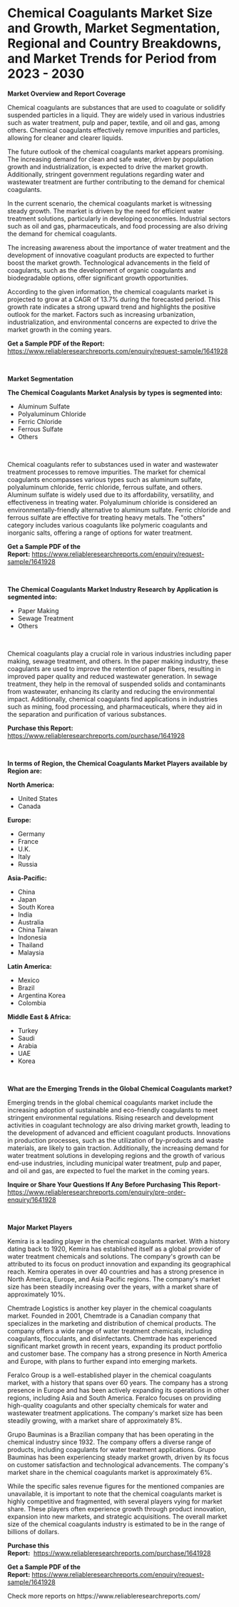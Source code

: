 <p><h1>Chemical Coagulants Market Size and Growth, Market Segmentation, Regional and Country Breakdowns, and Market Trends for Period from 2023 -  2030</h1></p><p><strong>Market Overview and Report Coverage</strong></p>
<p><p>Chemical coagulants are substances that are used to coagulate or solidify suspended particles in a liquid. They are widely used in various industries such as water treatment, pulp and paper, textile, and oil and gas, among others. Chemical coagulants effectively remove impurities and particles, allowing for cleaner and clearer liquids.</p><p>The future outlook of the chemical coagulants market appears promising. The increasing demand for clean and safe water, driven by population growth and industrialization, is expected to drive the market growth. Additionally, stringent government regulations regarding water and wastewater treatment are further contributing to the demand for chemical coagulants.</p><p>In the current scenario, the chemical coagulants market is witnessing steady growth. The market is driven by the need for efficient water treatment solutions, particularly in developing economies. Industrial sectors such as oil and gas, pharmaceuticals, and food processing are also driving the demand for chemical coagulants.</p><p>The increasing awareness about the importance of water treatment and the development of innovative coagulant products are expected to further boost the market growth. Technological advancements in the field of coagulants, such as the development of organic coagulants and biodegradable options, offer significant growth opportunities.</p><p>According to the given information, the chemical coagulants market is projected to grow at a CAGR of 13.7% during the forecasted period. This growth rate indicates a strong upward trend and highlights the positive outlook for the market. Factors such as increasing urbanization, industrialization, and environmental concerns are expected to drive the market growth in the coming years.</p></p>
<p><strong>Get a Sample PDF of the Report:</strong> <a href="https://www.reliableresearchreports.com/enquiry/request-sample/1641928">https://www.reliableresearchreports.com/enquiry/request-sample/1641928</a></p>
<p>&nbsp;</p>
<p><strong>Market Segmentation</strong></p>
<p><strong>The Chemical Coagulants Market Analysis by types is segmented into:</strong></p>
<p><ul><li>Aluminum Sulfate</li><li>Polyaluminum Chloride</li><li>Ferric Chloride</li><li>Ferrous Sulfate</li><li>Others</li></ul></p>
<p>&nbsp;</p>
<p><p>Chemical coagulants refer to substances used in water and wastewater treatment processes to remove impurities. The market for chemical coagulants encompasses various types such as aluminum sulfate, polyaluminum chloride, ferric chloride, ferrous sulfate, and others. Aluminum sulfate is widely used due to its affordability, versatility, and effectiveness in treating water. Polyaluminum chloride is considered an environmentally-friendly alternative to aluminum sulfate. Ferric chloride and ferrous sulfate are effective for treating heavy metals. The "others" category includes various coagulants like polymeric coagulants and inorganic salts, offering a range of options for water treatment.</p></p>
<p><strong>Get a Sample PDF of the Report:</strong>&nbsp;<a href="https://www.reliableresearchreports.com/enquiry/request-sample/1641928">https://www.reliableresearchreports.com/enquiry/request-sample/1641928</a></p>
<p>&nbsp;</p>
<p><strong>The Chemical Coagulants Market Industry Research by Application is segmented into:</strong></p>
<p><ul><li>Paper Making</li><li>Sewage Treatment</li><li>Others</li></ul></p>
<p>&nbsp;</p>
<p><p>Chemical coagulants play a crucial role in various industries including paper making, sewage treatment, and others. In the paper making industry, these coagulants are used to improve the retention of paper fibers, resulting in improved paper quality and reduced wastewater generation. In sewage treatment, they help in the removal of suspended solids and contaminants from wastewater, enhancing its clarity and reducing the environmental impact. Additionally, chemical coagulants find applications in industries such as mining, food processing, and pharmaceuticals, where they aid in the separation and purification of various substances.</p></p>
<p><strong>Purchase this Report:</strong>&nbsp; <a href="https://www.reliableresearchreports.com/purchase/1641928">https://www.reliableresearchreports.com/purchase/1641928</a></p>
<p>&nbsp;</p>
<p><strong>In terms of Region, the Chemical Coagulants Market Players available by Region are:</strong></p>
<p>
    <p> <strong> North America: </strong>
        <ul>
            <li>United States</li>
            <li>Canada</li>
        </ul>
        </p> 
    <p> <strong> Europe: </strong>
        <ul>
            <li>Germany</li>
            <li>France</li>
            <li>U.K.</li>
            <li>Italy</li>
            <li>Russia</li>
        </ul>
        </p> 
    <p> <strong> Asia-Pacific: </strong>
        <ul>
            <li>China</li>
            <li>Japan</li>
            <li>South Korea</li>
            <li>India</li>
            <li>Australia</li>
            <li>China Taiwan</li>
            <li>Indonesia</li>
            <li>Thailand</li>
            <li>Malaysia</li>
        </ul>
        </p> 
    <p> <strong> Latin America: </strong>
        <ul>
            <li>Mexico</li>
            <li>Brazil</li>
            <li>Argentina Korea</li>
            <li>Colombia</li>
        </ul>
        </p> 
    <p> <strong> Middle East & Africa: </strong>
        <ul>
            <li>Turkey</li>
            <li>Saudi</li>
            <li>Arabia</li>
            <li>UAE</li>
            <li>Korea</li>
        </ul>
    </p>
    </p>
<p>&nbsp;</p>
<p><strong>What are the Emerging Trends in the Global Chemical Coagulants market?</strong></p>
<p><p>Emerging trends in the global chemical coagulants market include the increasing adoption of sustainable and eco-friendly coagulants to meet stringent environmental regulations. Rising research and development activities in coagulant technology are also driving market growth, leading to the development of advanced and efficient coagulant products. Innovations in production processes, such as the utilization of by-products and waste materials, are likely to gain traction. Additionally, the increasing demand for water treatment solutions in developing regions and the growth of various end-use industries, including municipal water treatment, pulp and paper, and oil and gas, are expected to fuel the market in the coming years.</p></p>
<p><strong>Inquire or Share Your Questions If Any Before Purchasing This Report</strong>- <a href="https://www.reliableresearchreports.com/enquiry/pre-order-enquiry/1641928">https://www.reliableresearchreports.com/enquiry/pre-order-enquiry/1641928</a></p>
<p>&nbsp;</p>
<p><strong>Major Market Players</strong></p>
<p><p>Kemira is a leading player in the chemical coagulants market. With a history dating back to 1920, Kemira has established itself as a global provider of water treatment chemicals and solutions. The company's growth can be attributed to its focus on product innovation and expanding its geographical reach. Kemira operates in over 40 countries and has a strong presence in North America, Europe, and Asia Pacific regions. The company's market size has been steadily increasing over the years, with a market share of approximately 10%.</p><p>Chemtrade Logistics is another key player in the chemical coagulants market. Founded in 2001, Chemtrade is a Canadian company that specializes in the marketing and distribution of chemical products. The company offers a wide range of water treatment chemicals, including coagulants, flocculants, and disinfectants. Chemtrade has experienced significant market growth in recent years, expanding its product portfolio and customer base. The company has a strong presence in North America and Europe, with plans to further expand into emerging markets.</p><p>Feralco Group is a well-established player in the chemical coagulants market, with a history that spans over 60 years. The company has a strong presence in Europe and has been actively expanding its operations in other regions, including Asia and South America. Feralco focuses on providing high-quality coagulants and other specialty chemicals for water and wastewater treatment applications. The company's market size has been steadily growing, with a market share of approximately 8%.</p><p>Grupo Bauminas is a Brazilian company that has been operating in the chemical industry since 1932. The company offers a diverse range of products, including coagulants for water treatment applications. Grupo Bauminas has been experiencing steady market growth, driven by its focus on customer satisfaction and technological advancements. The company's market share in the chemical coagulants market is approximately 6%.</p><p>While the specific sales revenue figures for the mentioned companies are unavailable, it is important to note that the chemical coagulants market is highly competitive and fragmented, with several players vying for market share. These players often experience growth through product innovation, expansion into new markets, and strategic acquisitions. The overall market size of the chemical coagulants industry is estimated to be in the range of billions of dollars.</p></p>
<p><strong>Purchase this Report:</strong>&nbsp;&nbsp;<a href="https://www.reliableresearchreports.com/purchase/1641928">https://www.reliableresearchreports.com/purchase/1641928</a></p>
<p></p>
<p><strong>Get a Sample PDF of the Report:</strong>&nbsp;<a href="https://www.reliableresearchreports.com/enquiry/request-sample/1641928">https://www.reliableresearchreports.com/enquiry/request-sample/1641928</a></p>
<p>Check more reports on https://www.reliableresearchreports.com/</p>